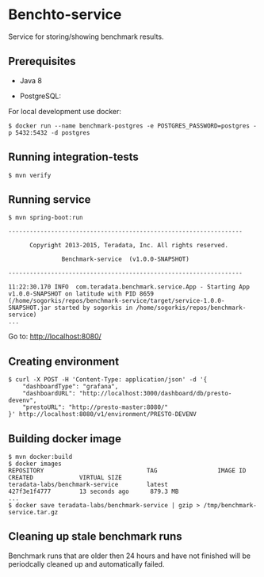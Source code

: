 # Benchto-service

Service for storing/showing benchmark results.

## Prerequisites

* Java 8

* PostgreSQL:

For local development use docker:

```
$ docker run --name benchmark-postgres -e POSTGRES_PASSWORD=postgres -p 5432:5432 -d postgres
```

## Running integration-tests

```
$ mvn verify
```

## Running service

```
$ mvn spring-boot:run

------------------------------------------------------------------

      Copyright 2013-2015, Teradata, Inc. All rights reserved.

               Benchmark-service  (v1.0.0-SNAPSHOT)

------------------------------------------------------------------

11:22:30.170 INFO  com.teradata.benchmark.service.App - Starting App v1.0.0-SNAPSHOT on latitude with PID 8659 (/home/sogorkis/repos/benchmark-service/target/service-1.0.0-SNAPSHOT.jar started by sogorkis in /home/sogorkis/repos/benchmark-service)
...
```

Go to: [http://localhost:8080/](http://localhost:8080/)

## Creating environment

```
$ curl -X POST -H 'Content-Type: application/json' -d '{
    "dashboardType": "grafana",
    "dashboardURL": "http://localhost:3000/dashboard/db/presto-devenv",
    "prestoURL": "http://presto-master:8080/"
}' http://localhost:8080/v1/environment/PRESTO-DEVENV
```

## Building docker image

```
$ mvn docker:build
$ docker images
REPOSITORY                             TAG                 IMAGE ID            CREATED             VIRTUAL SIZE
teradata-labs/benchmark-service        latest              427f3e1f4777        13 seconds ago      879.3 MB
...
$ docker save teradata-labs/benchmark-service | gzip > /tmp/benchmark-service.tar.gz
```

## Cleaning up stale benchmark runs

Benchmark runs that are older then 24 hours and have not finished will be periodcally cleaned up and automatically failed.
